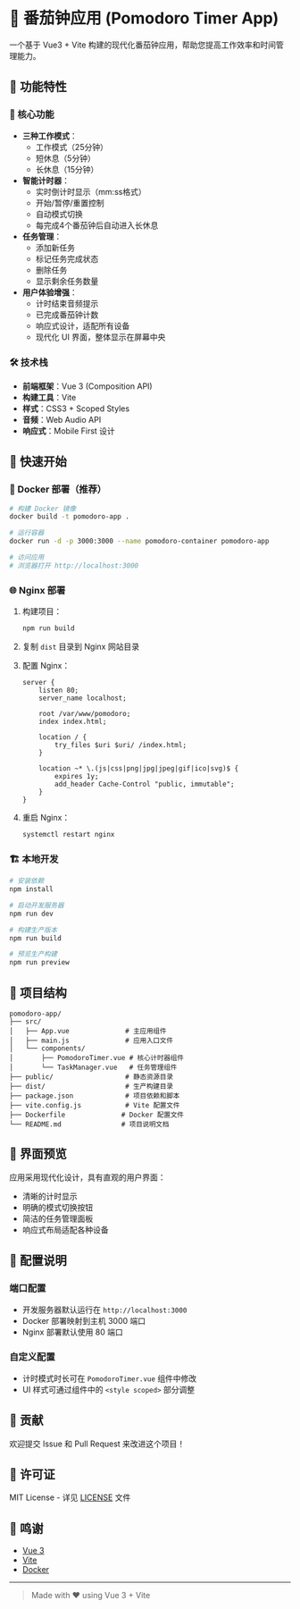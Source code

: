 # 🍅 番茄钟应用 (Pomodoro Timer App)

一个基于 Vue3 + Vite 构建的现代化番茄钟应用，帮助您提高工作效率和时间管理能力。

## 🌟 功能特性

### 🎯 核心功能
- **三种工作模式**：
  - 工作模式（25分钟）
  - 短休息（5分钟）
  - 长休息（15分钟）
- **智能计时器**：
  - 实时倒计时显示（mm:ss格式）
  - 开始/暂停/重置控制
  - 自动模式切换
  - 每完成4个番茄钟后自动进入长休息
- **任务管理**：
  - 添加新任务
  - 标记任务完成状态
  - 删除任务
  - 显示剩余任务数量
- **用户体验增强**：
  - 计时结束音频提示
  - 已完成番茄钟计数
  - 响应式设计，适配所有设备
  - 现代化 UI 界面，整体显示在屏幕中央

### 🛠 技术栈
- **前端框架**：Vue 3 (Composition API)
- **构建工具**：Vite
- **样式**：CSS3 + Scoped Styles
- **音频**：Web Audio API
- **响应式**：Mobile First 设计

## 🚀 快速开始

### 🐳 Docker 部署（推荐）

```bash
# 构建 Docker 镜像
docker build -t pomodoro-app .

# 运行容器
docker run -d -p 3000:3000 --name pomodoro-container pomodoro-app

# 访问应用
# 浏览器打开 http://localhost:3000
```

### 🌐 Nginx 部署

1. 构建项目：
   ```bash
   npm run build
   ```

2. 复制 `dist` 目录到 Nginx 网站目录

3. 配置 Nginx：
   ```nginx
   server {
       listen 80;
       server_name localhost;

       root /var/www/pomodoro;
       index index.html;

       location / {
           try_files $uri $uri/ /index.html;
       }

       location ~* \.(js|css|png|jpg|jpeg|gif|ico|svg)$ {
           expires 1y;
           add_header Cache-Control "public, immutable";
       }
   }
   ```

4. 重启 Nginx：
   ```bash
   systemctl restart nginx
   ```

### 🏗 本地开发

```bash
# 安装依赖
npm install

# 启动开发服务器
npm run dev

# 构建生产版本
npm run build

# 预览生产构建
npm run preview
```

## 📁 项目结构

```
pomodoro-app/
├── src/
│   ├── App.vue              # 主应用组件
│   ├── main.js              # 应用入口文件
│   └── components/
│       ├── PomodoroTimer.vue # 核心计时器组件
│       └── TaskManager.vue   # 任务管理组件
├── public/                  # 静态资源目录
├── dist/                    # 生产构建目录
├── package.json             # 项目依赖和脚本
├── vite.config.js           # Vite 配置文件
├── Dockerfile              # Docker 配置文件
└── README.md               # 项目说明文档
```

## 🎨 界面预览

应用采用现代化设计，具有直观的用户界面：
- 清晰的计时显示
- 明确的模式切换按钮
- 简洁的任务管理面板
- 响应式布局适配各种设备

## 🔧 配置说明

### 端口配置
- 开发服务器默认运行在 `http://localhost:3000`
- Docker 部署映射到主机 3000 端口
- Nginx 部署默认使用 80 端口

### 自定义配置
- 计时模式时长可在 `PomodoroTimer.vue` 组件中修改
- UI 样式可通过组件中的 `<style scoped>` 部分调整

## 🤝 贡献

欢迎提交 Issue 和 Pull Request 来改进这个项目！

## 📄 许可证

MIT License - 详见 [LICENSE](LICENSE) 文件

## 🙏 鸣谢

- [Vue 3](https://vuejs.org/)
- [Vite](https://vitejs.dev/)
- [Docker](https://www.docker.com/)

---
> Made with ❤️ using Vue 3 + Vite